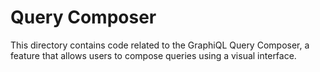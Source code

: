 # Query Composer

This directory contains code related to the GraphiQL Query Composer, a feature that allows users to compose queries using a visual interface.

